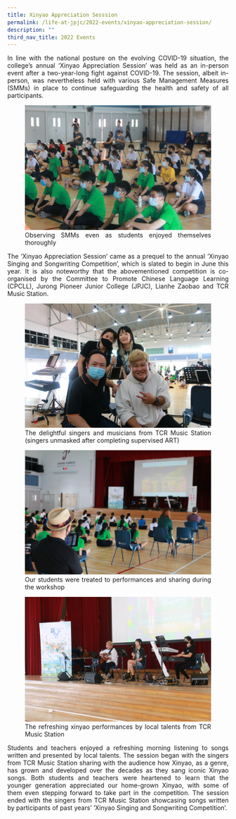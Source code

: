 ```yaml
---
title: Xinyao Appreciation Sesssion
permalink: /life-at-jpjc/2022-events/xinyao-appreciation-session/
description: ""
third_nav_title: 2022 Events
---
```

<div align=justify>

<p>
In line with the national posture on the evolving COVID-19 situation, the college’s annual ‘Xinyao Appreciation Session’ was held as an in-person event after a two-year-long fight against COVID-19. The session, albeit in-person, was nevertheless held with various Safe Management Measures (SMMs) in place to continue safeguarding the health and safety of all participants.</p>

<figure>
<img src="/images/xinyao%201.jpg">
<figcaption>Observing SMMs even as students enjoyed themselves thoroughly</figcaption>
</figure>

<p>
The ‘Xinyao Appreciation Session’ came as a prequel to the annual ‘Xinyao Singing and Songwriting Competition’, which is slated to begin in June this year. It is also noteworthy that the abovementioned competition is co-organised by the Committee to Promote Chinese Language Learning (CPCLL), Jurong Pioneer Junior College (JPJC), Lianhe Zaobao and TCR Music Station.</p>

<figure>
<img src="/images/xinyao%202.jpg">
<figcaption>The delightful singers and musicians from TCR Music Station (singers unmasked after completing supervised ART)</figcaption>
</figure>

<figure>
<img src="/images/xinyao%203.jpg">
<figcaption>Our students were treated to performances and sharing during the workshop</figcaption>
</figure>

<figure>
<img src="/images/xinyao%204.jpg">
<figcaption>The refreshing xinyao performances by local talents from TCR Music Station</figcaption>
</figure>

<p>
Students and teachers enjoyed a refreshing morning listening to songs written and presented by local talents. The session began with the singers from TCR Music Station sharing with the audience how Xinyao, as a genre, has grown and developed over the decades as they sang iconic Xinyao songs. Both students and teachers were heartened to learn that the younger generation appreciated our home-grown Xinyao, with some of them even stepping forward to take part in the competition. The session ended with the singers from TCR Music Station showcasing songs written by participants of past years’ ‘Xinyao Singing and Songwriting Competition’.</p>
	</div>